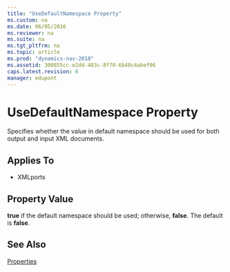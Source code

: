 ```yaml
---
title: "UseDefaultNamespace Property"
ms.custom: na
ms.date: 06/05/2016
ms.reviewer: na
ms.suite: na
ms.tgt_pltfrm: na
ms.topic: article
ms.prod: "dynamics-nav-2018"
ms.assetid: 300855cc-e2dd-483c-8f70-6b48c4abef06
caps.latest.revision: 6
manager: edupont
---
```

# UseDefaultNamespace Property
Specifies whether the value in default namespace should be used for both output and input XML documents.  
  
## Applies To  
  
-   XMLports  
  
## Property Value  
 **true** if the default namespace should be used; otherwise, **false**. The default is **false**.  
  
## See Also  
 [Properties](Properties.md)